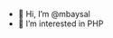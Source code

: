 - 👋 Hi, I’m @mbaysal
- 👀 I’m interested in PHP

<!---
darkbysl/darkbysl is a ✨ special ✨ repository because its `README.md` (this file) appears on your GitHub profile.
You can click the Preview link to take a look at your changes.
--->
